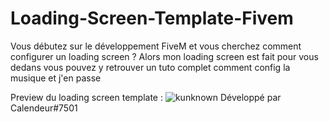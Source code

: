 # Loading-Screen-Template-Fivem
Vous débutez sur le développement FiveM et vous cherchez comment configurer un loading screen ? Alors mon loading screen est fait pour vous dedans vous pouvez y retrouver un tuto complet comment config la musique et j'en passe

Preview du loading screen template : 
![kunknown](https://user-images.githubusercontent.com/112661776/188498026-0c5e2044-de4f-41db-9bd1-a17639aa470d.png)
Développé par Calendeur#7501
